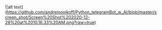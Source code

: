 
![alt text] (https://github.com/andreinovikoff/Python_telegramBot_w_AI/blob/master/screen_shot/Screen%20Shot%202020-12-29%20at%2010.16.33%20AM.png?raw=true)
